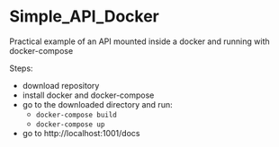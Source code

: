 # Simple_API_Docker
Practical example of an API mounted inside a docker and running with docker-compose

Steps:
- download repository
- install docker and docker-compose
- go to the downloaded directory and run:
  - ```docker-compose build```
  - ```docker-compose up```
- go to http://localhost:1001/docs
